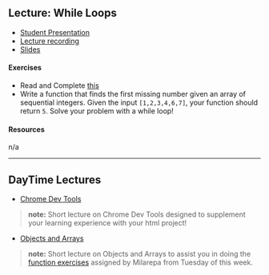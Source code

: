 ## Lecture: While Loops

- [Student Presentation](https://vimeo.com/user98715206/review/342128377/7efdeed5b4)
- [Lecture recording](https://vimeo.com/341962723/f60a9e0fd7)
- [Slides](https://drive.google.com/file/d/1_9J66plXqilUM4uzpiipd5OBO-ve6jOz)
#### Exercises
- Read and Complete [this](https://www.jshero.net/en/koans/while.html)
- Write a function that finds the first missing number given an array of sequential integers. Given the input `[1,2,3,4,6,7]`, your function should return `5`. Solve your problem with a while loop!

#### Resources
n/a

---

## DayTime Lectures
- [Chrome Dev Tools](https://vimeo.com/user98715206/review/341970094/12e2d08d56)
> **note:** Short lecture on Chrome Dev Tools designed to supplement your learning experience with your html project!

- [Objects and Arrays](https://vimeo.com/341911477/cfdadd766d)
> **note:** Short lecture on Objects and Arrays to assist you in doing the [function exercises](https://gist.github.com/raym/ceaad96d3afa33d25cd418c8d057115d) assigned by Milarepa from Tuesday of this week.
